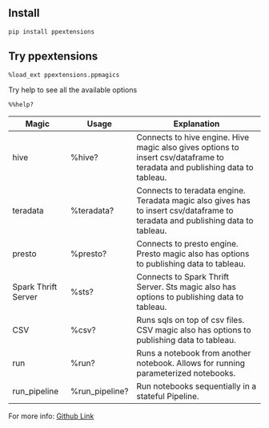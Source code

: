 
## Install 
```buildoutcfg
pip install ppextensions
```
## Try ppextensions
```
%load_ext ppextensions.ppmagics
```

Try help to see all the available options
```buildoutcfg
%%help?
```

| Magic               | Usage          | Explanation                                                                                                                    |
|---------------------|----------------|--------------------------------------------------------------------------------------------------------------------------------|
| hive                | %hive?         | Connects to hive engine. Hive magic also gives options to insert csv/dataframe to teradata and publishing data to tableau.     |
| teradata            | %teradata?     | Connects to teradata engine. Teradata magic also gives has to insert csv/dataframe to teradata and publishing data to tableau. |
| presto              | %presto?       | Connects to presto engine. Presto magic also has options to publishing data to tableau.                                        |
| Spark Thrift Server | %sts?          | Connects to Spark Thrift Server. Sts magic also has options to publishing data to tableau.                                     |
| CSV                 | %csv?          | Runs sqls on top of csv files. CSV magic also has options to publishing data to tableau.                                       |
| run                 | %run?          | Runs a notebook from another notebook. Allows for running parameterized notebooks.                                             |
| run_pipeline        | %run_pipeline? | Run notebooks sequentially in a stateful Pipeline.                                                                             |


For more info:
[Github Link](git@github.com:paypal/PPExtensions.git)